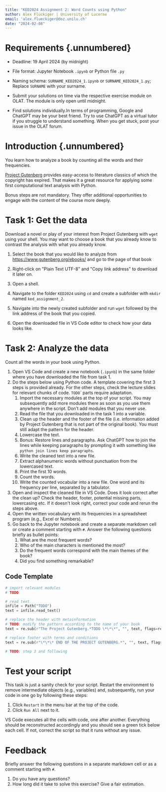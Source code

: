 ```yaml
---
title: "KED2024 Assignment 2: Word Counts using Python"
author: Alex Flückiger | University of Lucerne
email: 'alex.flueckiger@doz.unilu.ch'
date: "2024-02-08"
---
```


# Requirements {.unnumbered}

-   Deadline: 19 April 2024 (by midnight)

-   File format: Jupyter Notebook `.ipynb` or Python file `.py`

-   Naming schema: `SURNAME_KED2024_1.ipynb` or `SURNAME_KED2024_1.py`; Replace `SURNAME` with your surname.

-   Submit your solutions on time via the respective exercise module on OLAT. The module is only open until midnight.

-   Find solutions individually.In terms of programming, Google and ChatGPT may be your best friend. Try to use ChatGPT as a virtual tutor if you struggle to understand something. When you get stuck, post your issue in the OLAT forum.

# Introduction {.unnumbered}

You learn how to analyze a book by counting all the words and their frequencies.

[Project Gutenberg](https://www.gutenberg.org/) provides easy-access to literature classics of which the copyright has expired. That makes it a great resource for applying some first computational text analysis with Python.

Bonus steps are not mandatory. They offer additional opportunities to engage with the content of the course more deeply.

# Task 1: Get the data

Download a novel or play of your interest from Project Gutenberg with `wget` using your shell. You may want to choose a book that you already know to contrast the analysis with what you already know.

1.  Select the book that you would like to analyze from <https://www.gutenberg.org/ebooks/> and go to the page of that book

2.  Right-click on "Plain Text UTF-8" and "Copy link address" to download it later on.

3.  Open a shell.

4.  Navigate to the folder `KED2024` using `cd` and create a subfolder with `mkdir` named `ked_assignment_2`.

5.  Navigate into the newly created subfolder and run `wget` followed by the link address of the book that you copied.

6.  Open the downloaded file in VS Code editor to check how your data looks like.

# Task 2: Analyze the data

Count all the words in your book using Python.

1.  Open VS Code and create a new notebook (`.ipynb`) in the same folder where you have downloaded the file from task 1.
2.  Do the steps below using Python code. A template covering the first 3 steps is provided already. For the other steps, check the lecture slides for relevant chunks of code. `TODO`\` parts require adaptation.
    1.  Import the necessary modules at the top of your script. You may subsequently add more modules there as soon as you use them anywhere in the script. Don’t add modules that you never use.
    2.  Read the file that you downloaded in the task 1 into a variable.
    3.  Clean up the header and the footer of the file (i.e. information added by Project Gutenberg that is not part of the original book). You must still adapt the pattern for the header.
    4.  Lowercase the text.
    5.  Bonus: Restore lines and paragraphs. Ask ChatGPT how to join the lines while keeping paragraphs by prompting it with something like `python join lines keep paragraphs`.
    6.  Write the cleaned text into a new file.
    7.  Extract alphanumeric words without punctuation from the lowercased text.
    8.  Print the first 10 words.
    9.  Count the words.
    10. Write the counted vocabular into a new file. One word and its frequency per line, separated by a tabulator.
3.  Open and inspect the cleaned file in VS Code. Does it look correct after the clean up? Check the header, footer, potential missing parts, lowercasing etc. If it doesn't look right, correct your code and rerun the steps above.
4.  Open the written vocabulary with its frequencies in a spreadsheet program (e.g., Excel or Numbers).
5.  Go back to the Jupyter notebook and create a separate markdown cell or create a comment starting with `#`. Answer the following questions briefly as bullet points:
    1.  What are the most frequent words?
    2.  Who of the main characters is mentioned the most?
    3.  Do the frequent words correspond with the main themes of the book?
    4.  Did you find something remarkable?

## Code Template

``` python
# import relevant modules
# TODO

# read text
infile = Path("TODO")
text = infile.read_text()

# replace the header with metainformation
# TODO: modify the pattern according to the name of your book 
text = re.sub(r"The Project Gutenberg.*TODO \*\*\*", "", text, flags=re.DOTALL)

# replace footer with terms and conditions
text = re.sub(r"\*\*\* END OF THE PROJECT GUTENBERG.*", "", text, flags=re.DOTALL)

# TODO: step 3 and following
```

# Test your script

This task is just a sanity check for your script. Restart the environment to remove intermediate objects (e.g., variables) and, subsequently, run your code in one go by following these steps:

1.  Click `Restart` in the menu bar at the top of the code.
2.  Click `Run All` next to it.

VS Code executes all the cells with code, one after another. Everything should be reconstructed accordingly and you should see a green tick below each cell. If not, correct the script so that it runs without any issue.

# Feedback

Briefly answer the following questions in a separate markdown cell or as a comment starting with `#`.

1.  Do you have any questions?
2.  How long did it take to solve this exercise? Give a fair estimation.